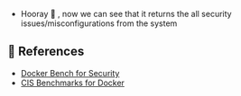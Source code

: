 * Hooray 🥳 , now we can see that it returns the all security issues/misconfigurations from the system

## 🔖 References

* [Docker Bench for Security](https://github.com/docker/docker-bench-security)
* [CIS Benchmarks for Docker](https://www.cisecurity.org/benchmark/docker)